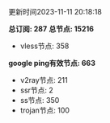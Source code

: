 更新时间2023-11-11 20:18:18

**总订阅: 287**
**总节点: 15216**
- vless节点: 358

**google ping有效节点: 663**
- v2ray节点: 211
- ssr节点: 2
- ss节点: 350
- trojan节点: 100
